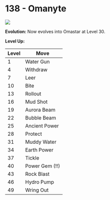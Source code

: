 # 138 - Omanyte
![][138]

**Evolution:**
Now evolves into Omastar at Level 30.

**Level Up:**

Level | Move
---   | ---
  1   | Water Gun
  4   | Withdraw
  7   | Leer
 10   | Bite
 13   | Rollout
 16   | Mud Shot
 19   | Aurora Beam
 22   | Bubble Beam
 25   | Ancient Power
 28   | Protect
 31   | Muddy Water
 34   | Earth Power
 37   | Tickle
 40   | Power Gem (!!)
 43   | Rock Blast
 46   | Hydro Pump
 49   | Wring Out



[138]: /img/pokemon/138.png
